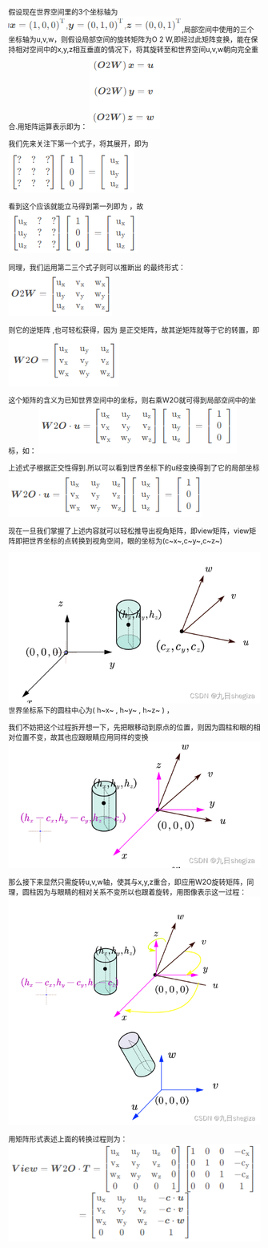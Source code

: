 假设现在世界空间里的3个坐标轴为![](vx_images/429533519235810.png),局部空间中使用的三个坐标轴为u,v,w，则假设局部空间的旋转矩阵为O 2 W,即经过此矩阵变换，能在保持相对空间中的x,y,z相互垂直的情况下，将其旋转至和世界空间u,v,w朝向完全重合.用矩阵运算表示即为：
![](vx_images/272723819258250.png)

我们先来关注下第一个式子，将其展开，即为  
![](vx_images/399773819253386.png)


看到这个应该就能立马得到第一列即为   ，故  
![](vx_images/497473819246932.png)


同理，我们运用第二三个式子则可以推断出 的最终形式：
![](vx_images/64853919240066.png)

则它的逆矩阵 ,也可轻松获得，因为 是正交矩阵，故其逆矩阵就等于它的转置，即 
![](vx_images/203973919230596.png)

这个矩阵的含义为已知世界空间中的坐标，则右乘W2O就可得到局部空间中的坐标，如：
![](vx_images/476043919233100.png)

上述式子根据正交性得到.所以可以看到世界坐标下的u经变换得到了它的局部坐标
![](vx_images/116154019242047.png)

现在一旦我们掌握了上述内容就可以轻松推导出视角矩阵，即view矩阵，view矩阵即把世界坐标的点转换到视角空间，眼的坐标为(c~x~,c~y~,c~z~)

![在这里插入图片描述](vx_images/324563419254569.png)  
世界坐标系下的圆柱中心为( h~x~ , h~y~ , h~z~ ) ，

我们不妨把这个过程拆开想一下，先把眼移动到原点的位置，则因为圆柱和眼的相对位置不变，故其也应跟眼睛应用同样的变换
![在这里插入图片描述](vx_images/322163419257067.png)

那么接下来显然只需旋转u,v,w轴，使其与x,y,z重合，即应用W2O旋转矩阵，同理，圆柱因为与眼睛的相对关系不变所以也跟着旋转，用图像表示这一过程：  
![在这里插入图片描述](vx_images/320073419259463.png)

用矩阵形式表述上面的转换过程则为：  
![](vx_images/586204419235541.png)